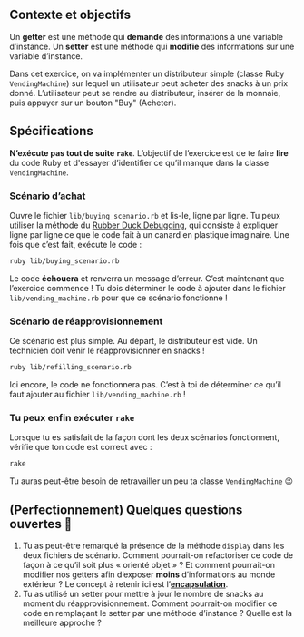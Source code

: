 ## Contexte et objectifs

Un **getter** est une méthode qui **demande** des informations à une variable d’instance. Un **setter** est une méthode qui **modifie** des informations sur une variable d’instance.

Dans cet exercice, on va implémenter un distributeur simple (classe Ruby `VendingMachine`) sur lequel un utilisateur peut acheter des snacks à un prix donné. L’utilisateur peut se rendre au distributeur, insérer de la monnaie, puis appuyer sur un bouton "Buy" (Acheter).

## Spécifications

**N’exécute pas tout de suite `rake`**. L’objectif de l’exercice est de te faire **lire** du code Ruby et d'essayer d’identifier ce qu’il manque dans la classe `VendingMachine`.

### Scénario d’achat

Ouvre le fichier `lib/buying_scenario.rb` et lis-le, ligne par ligne. Tu peux utiliser la méthode du [Rubber Duck Debugging](https://rubberduckdebugging.com/), qui consiste à expliquer ligne par ligne ce que le code fait à un canard en plastique imaginaire. Une fois que c’est fait, exécute le code :

```bash
ruby lib/buying_scenario.rb
```

Le code **échouera** et renverra un message d’erreur. C’est maintenant que l’exercice commence ! Tu dois déterminer le code à ajouter dans le fichier `lib/vending_machine.rb` pour que ce scénario fonctionne !

### Scénario de réapprovisionnement

Ce scénario est plus simple. Au départ, le distributeur est vide. Un technicien doit venir le réapprovisionner en snacks !

```bash
ruby lib/refilling_scenario.rb
```

Ici encore, le code ne fonctionnera pas. C’est à toi de déterminer ce qu’il faut ajouter au fichier `lib/vending_machine.rb` !

### Tu peux enfin exécuter `rake`

Lorsque tu es satisfait de la façon dont les deux scénarios fonctionnent, vérifie que ton code est correct avec :

```bash
rake
```

Tu auras peut-être besoin de retravailler un peu ta classe `VendingMachine` 😉

## (Perfectionnement) Quelques questions ouvertes 🤔

1.  Tu as peut-être remarqué la présence de la méthode `display` dans les deux fichiers de scénario. Comment pourrait-on refactoriser ce code de façon à ce qu’il soit plus « orienté objet » ? Et comment pourrait-on modifier nos getters afin d’exposer **moins** d’informations au monde extérieur ? Le concept à retenir ici est l’[**encapsulation**](https://fr.wikipedia.org/wiki/Encapsulation_(programmation)).
2.  Tu as utilisé un setter pour mettre à jour le nombre de snacks au moment du réapprovisionnement. Comment pourrait-on modifier ce code en remplaçant le setter par une méthode d’instance ? Quelle est la meilleure approche ?
